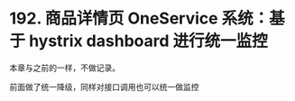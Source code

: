 # 192. 商品详情页 OneService 系统：基于 hystrix dashboard 进行统一监控
本章与之前的一样，不做记录。

前面做了统一降级，同样对接口调用也可以统一做监控


<iframe  height="500px" width="100%" frameborder=0 allowfullscreen="true" :src="$withBase('/ads.html')"></iframe>